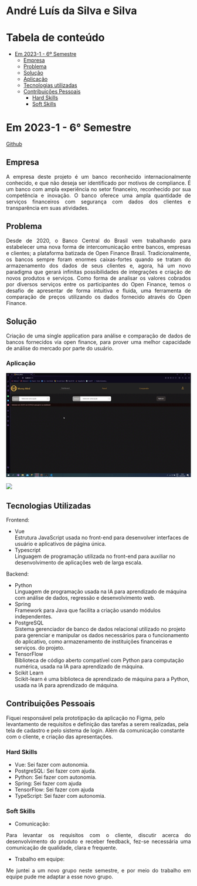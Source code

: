 # André Luís da Silva e Silva

# Tabela de conteúdo
   - [Em 2023-1 - 6º Semestre](#em-2023-1-6º-semestre)
        - [Empresa](#empresa)
        - [Problema](#problema)
        - [Solução](#solução)
        - [Aplicação](#aplicação)
        - [Tecnologias utilizadas](#tecnologias-utilizadas)
        - [Contribuições Pessoais](#contribuições-pessoais)
            - [Hard Skills](#hard-skills)
            - [Soft Skills](#soft-skills)

# Em 2023-1 - 6° Semestre
[Github](https://github.com/Barbara-BB/FatecAPI-06)

## Empresa
<p align="justify">
A empresa deste projeto é um banco reconhecido internacionalmente conhecido, e que não deseja ser identificado por motivos de compliance. É um banco com ampla experiência no setor financeiro, reconhecido por sua competência e inovação. O banco oferece uma ampla quantidade de serviços financeiros com segurança com dados dos clientes e transparência em suas atividades.


## Problema
<p align="justify">
Desde de 2020, o Banco Central do Brasil vem trabalhando para estabelecer uma nova forma de intercomunicação entre bancos, empresas e clientes; a plataforma batizada de Open Finance Brasil. 
Tradicionalmente, os bancos sempre foram enormes caixas-fortes quando se tratam do armazenamento dos dados de seus clientes e, agora, há um novo paradigma que gerará infinitas possibilidades de integrações e criação de novos produtos e serviços. 
Como forma de analisar os valores cobrados por diversos serviços entre os participantes do Open Finance, temos o desafio de apresentar de forma intuitiva e fluida, uma ferramenta de comparação de preços utilizando os dados fornecido através do Open Finance.
</p>

## Solução
<p align="justify">
Criação de uma single application para análise e comparação de dados de bancos fornecidos via open finance, para prover uma melhor capacidade de análise do mercado por parte do usuário.


</p>

### Aplicação
<p> 
<img src="https://github.com/Barbara-BB/FatecAPI-06/blob/main/docs/sprint1.gif"/>


<p> 
<img src="https://github.com/Barbara-BB/FatecAPI-06/blob/main/docs/sprint2.gif"/>


## Tecnologias Utilizadas
Frontend:
- Vue  \
Estrutura JavaScript usada no front-end para desenvolver interfaces de usuário e aplicativos de página única.
- Typescript \
Linguagem de programação utilizada no front-end para auxiliar no desenvolvimento de aplicações web de larga escala.

Backend:
- Python  \
Linguagem de programação usada na IA para aprendizado de máquina com análise de dados, regressão e desenvolvimento web.
- Spring \
Framework para Java que facilita a criação usando módulos independentes.
- PostgreSQL \
Sistema gerenciador de banco de dados relacional utilizado no projeto para gerenciar e manipular os dados necessários para o funcionamento do aplicativo, como armazenamento de instituições financeiras e serviços. do projeto.
- TensorFlow \
Biblioteca de código aberto compatível com Python para computação numérica, usada na IA para aprendizado de máquina.
- Scikit Learn \
Scikit-learn é uma biblioteca de aprendizado de máquina para a Python, usada na IA para aprendizado de máquina.
   
## Contribuições Pessoais

Fiquei responsável pela prototipação da aplicação no Figma, pelo levantamento de requisitos e definição das tarefas a serem realizadas, pela tela de cadastro e pelo sistema de login. Além da comunicação constante com o cliente, e criação das apresentações.

### Hard Skills
- Vue: Sei fazer com autonomia.
- PostgreSQL: Sei fazer com ajuda.
- Python: Sei fazer com autonomia.
- Spring: Sei fazer com ajuda
- TensorFlow: Sei fazer com ajuda
- TypeScript: Sei fazer com autonomia.
  
### Soft Skills
- Comunicação:
<p align="justify">
Para levantar os requisitos com o cliente, discutir acerca do desenvolvimento do produto e receber feedback, fez-se necessária uma comunicação de qualidade, clara e frequente.
</p>

- Trabalho em equipe:
<p align="justify">
Me juntei a um novo grupo neste semestre, e por meio do trabalho em equipe pude me adaptar a esse novo grupo.
</p>
